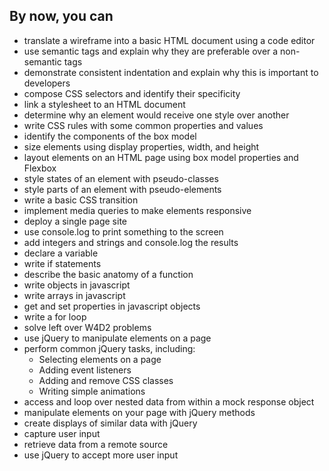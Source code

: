 ## By now, you can

  - translate a wireframe into a basic HTML document using a code editor
  - use semantic tags and explain why they are preferable over a non-semantic tags
  - demonstrate consistent indentation and explain why this is important to developers
  - compose CSS selectors and identify their specificity
  - link a stylesheet to an HTML document
  - determine why an element would receive one style over another
  - write CSS rules with some common properties and values
  - identify the components of the box model
  - size elements using display properties, width, and height
  - layout elements on an HTML page using box model properties and Flexbox
  - style states of an element with pseudo-classes
  - style parts of an element with pseudo-elements
  - write a basic CSS transition
  - implement media queries to make elements responsive
  - deploy a single page site
  - use console.log to print something to the screen
  - add integers and strings and console.log the results
  - declare a variable
  - write if statements
  - describe the basic anatomy of a function
  - write objects in javascript
  - write arrays in javascript
  - get and set properties in javascript objects
  - write a for loop
  - solve left over W4D2 problems
  - use jQuery to manipulate elements on a page
  - perform common jQuery tasks, including: 
      - Selecting elements on a page
      - Adding event listeners
      - Adding and remove CSS classes
      - Writing simple animations
  - access and loop over nested data from within a mock response object
  - manipulate elements on your page with jQuery methods
  - create displays of similar data with jQuery
  - capture user input
  - retrieve data from a remote source
  - use jQuery to accept more user input